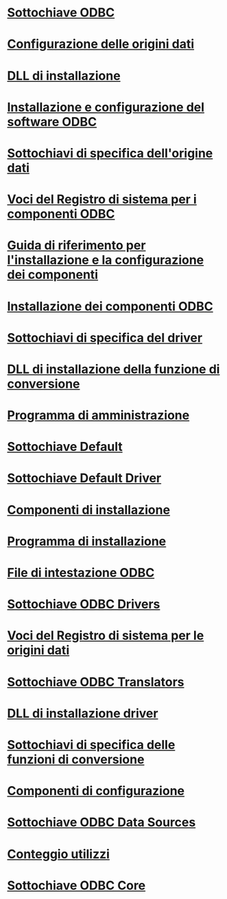 # [Sottochiave ODBC](odbc-subkey.md)
# [Configurazione delle origini dati](configuring-data-sources.md)
# [DLL di installazione](installer-dll.md)
# [Installazione e configurazione del software ODBC](installing-and-configuring-the-odbc-software.md)
# [Sottochiavi di specifica dell'origine dati](data-source-specification-subkeys.md)
# [Voci del Registro di sistema per i componenti ODBC](registry-entries-for-odbc-components.md)
# [Guida di riferimento per l'installazione e la configurazione dei componenti](installation-and-configuration-components-reference.md)
# [Installazione dei componenti ODBC](installing-odbc-components.md)
# [Sottochiavi di specifica del driver](driver-specification-subkeys.md)
# [DLL di installazione della funzione di conversione](translator-setup-dlls.md)
# [Programma di amministrazione](administration-program.md)
# [Sottochiave Default](default-subkey.md)
# [Sottochiave Default Driver](default-driver-subkey.md)
# [Componenti di installazione](installation-components.md)
# [Programma di installazione](setup-program.md)
# [File di intestazione ODBC](odbc-header-files.md)
# [Sottochiave ODBC Drivers](odbc-drivers-subkey.md)
# [Voci del Registro di sistema per le origini dati](registry-entries-for-data-sources.md)
# [Sottochiave ODBC Translators](odbc-translators-subkey.md)
# [DLL di installazione driver](driver-setup-dll.md)
# [Sottochiavi di specifica delle funzioni di conversione](translator-specification-subkeys.md)
# [Componenti di configurazione](configuration-components.md)
# [Sottochiave ODBC Data Sources](odbc-data-sources-subkey.md)
# [Conteggio utilizzi](usage-counting.md)
# [Sottochiave ODBC Core](odbc-core-subkey.md)
